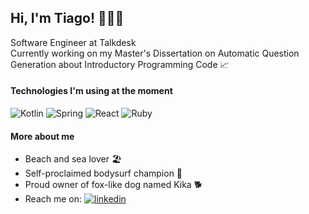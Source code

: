 ## Hi, I'm Tiago! 🧑🏻‍💻

Software Engineer at Talkdesk <br>
Currently working on my Master's Dissertation on Automatic Question Generation about Introductory Programming Code 📈 <br>

#### Technologies I'm using at the moment

![Kotlin](https://img.shields.io/badge/-Kotlin-FB8500?style=flat-square&logo=Kotlin&logoColor=white)
![Spring](https://img.shields.io/badge/-Spring-brightgreen?style=flat-square&logo=Spring&logoColor=white)
![React](https://img.shields.io/badge/-React-00BAFB?style=flat-square&logo=React&logoColor=white)
![Ruby](https://img.shields.io/badge/-Ruby-FB0000?style=flat-square&logo=Ruby&logoColor=white)

#### More about me

- Beach and sea lover 🏖️
- Self-proclaimed bodysurf champion 🌊
- Proud owner of fox-like dog named Kika 🐕
- Reach me on: [![linkedin](https://img.shields.io/badge/-tiagomartinhos-blue?style=flat-square&logo=Linkedin&logoColor=white&link=https://www.linkedin.com/in/tiagomartinhos/)](https://www.linkedin.com/in/tiagomartinhos/)
